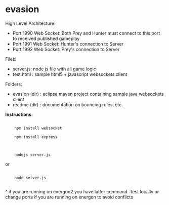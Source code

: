 # evasion

High Level Architecture:

* Port 1990 Web Socket: Both Prey and Hunter must connect to this port to received published gameplay
* Port 1991 Web Socket: Hunter's connection to Server
* Port 1992 Web Socket: Prey's connection to Server

Files:
  
  * server.js: node js file with all game logic
  * test.html : sample html5 + javascript websockets client

Folders:
  * evasion (dir) : eclipse maven project containing sample java websockets client
  * readme (dir) : documentation on bouncing rules, etc.

__Instructions:__

``````
    
    npm install websocket

    npm install express
    
``````

`````

    nodejs server.js

`````

or

`````

    node server.js
    
`````

^ if you are running on energon2 you have latter command. Test locally or change ports if you are running on energon to avoid conflicts


